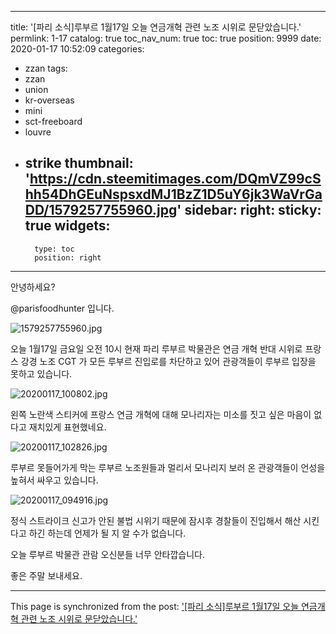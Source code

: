 
---
title: '[파리 소식]루부르 1월17일 오늘 연금개혁 관련 노조 시위로 문닫았습니다.'
permlink: 1-17
catalog: true
toc_nav_num: true
toc: true
position: 9999
date: 2020-01-17 10:52:09
categories:
- zzan
tags:
- zzan
- union
- kr-overseas
- mini
- sct-freeboard
- louvre
- strike
thumbnail: 'https://cdn.steemitimages.com/DQmVZ99cShh54DhGEuNspsxdMJ1BzZ1D5uY6jk3WaVrGaDD/1579257755960.jpg'
sidebar:
    right:
        sticky: true
widgets:
    -
        type: toc
        position: right
---


안녕하세요?

@parisfoodhunter 입니다. 

![1579257755960.jpg](https://cdn.steemitimages.com/DQmVZ99cShh54DhGEuNspsxdMJ1BzZ1D5uY6jk3WaVrGaDD/1579257755960.jpg)

오늘 1월17일 금요일 오전 10시 현재 파리 루부르 박물관은 연금 개혁 반대 시위로 프랑스 강경 노조 CGT 가 모든 루부르 진입로를 차단하고 있어 관광객들이 루부르 입장을 못하고 있습니다.

![20200117_100802.jpg](https://cdn.steemitimages.com/DQmaoru7WRyZzSEnLbUqwgfDpqBxyGdQu416XZTERqax3bX/20200117_100802.jpg)

왼쪽 노란색 스티커에 프랑스 연금 개혁에 대해 모나리자는 미소를 짓고 싶은 마음이 없다고 재치있게 표현했네요.

![20200117_102826.jpg](https://cdn.steemitimages.com/DQmPRPDoSRkzXf2v5YgSXV4Lf78xyg9kxn99R2tD2xkqZof/20200117_102826.jpg)

루부르 못들어가게 막는 루부르 노조원들과 멀리서 모나리지 보러 온 관광객들이 언성을 높혀서 싸우고 있습니다.

![20200117_094916.jpg](https://cdn.steemitimages.com/DQmP5CZB6TAHZAjtocz9o4NBxYR1RsZEQ4oyRvfaDjr62ne/20200117_094916.jpg)

정식 스트라이크 신고가 안된 불법 시위기 때문에 잠시후 경찰들이 진입해서 해산 시킨다고 하긴 하는데 언제가 될 지 알 수가 없습니다. 

오늘 루부르 박물관 관람 오신분들 너무 안타깝습니다. 

좋은 주말 보내세요.

- - -

This page is synchronized from the post: ['[파리 소식]루부르 1월17일 오늘 연금개혁 관련 노조 시위로 문닫았습니다.'](https://steemit.com/@parisfoodhunter/1-17)
